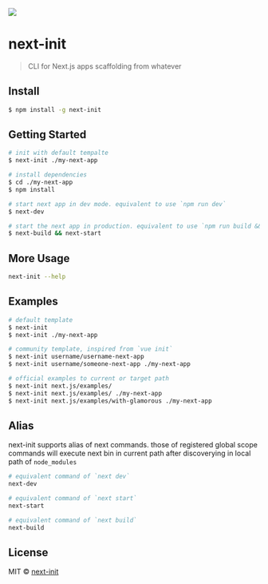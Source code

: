 ![](https://avatars2.githubusercontent.com/u/30463846?v=4&u=b080ecd2d7d1226eb6e982cf1de875d4765e275d&s=200)

# next-init

> CLI for Next.js apps scaffolding from whatever

## Install

```sh
$ npm install -g next-init
```

## Getting Started

```sh
# init with default tempalte
$ next-init ./my-next-app

# install dependencies
$ cd ./my-next-app
$ npm install

# start next app in dev mode. equivalent to use `npm run dev`
$ next-dev

# start the next app in production. equivalent to use `npm run build && npm start`
$ next-build && next-start
```

## More Usage

```sh
next-init --help
```

## Examples

```sh
# default template
$ next-init
$ next-init ./my-next-app

# community template, inspired from `vue init`
$ next-init username/username-next-app
$ next-init username/someone-next-app ./my-next-app

# official examples to current or target path
$ next-init next.js/examples/
$ next-init next.js/examples/ ./my-next-app
$ next-init next.js/examples/with-glamorous ./my-next-app
```

## Alias

next-init supports alias of next commands. those of registered global scope commands will execute next bin in current path after discoverying in local path of `node_modules`

```sh
# equivalent command of `next dev`
next-dev

# equivalent command of `next start`
next-start

# equivalent command of `next build`
next-build
```

## License

MIT © [next-init](https://github.com/next-init)
